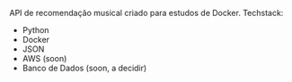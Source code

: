 API de recomendação musical criado para estudos de Docker.
Techstack:
- Python
- Docker
- JSON
- AWS (soon)
- Banco de Dados (soon, a decidir)